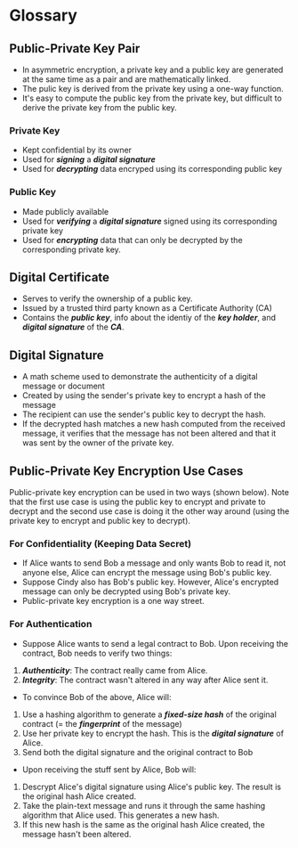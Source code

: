 # Glossary

## Public-Private Key Pair
* In asymmetric encryption, a private key and a public key are generated at the same time as a pair and are mathematically linked. 
* The pulic key is derived from the private key using a one-way function. 
* It's easy to compute the public key from the private key, but difficult to derive the private key from the public key. 
### Private Key
* Kept confidential by its owner
* Used for ***signing*** a ***digital signature***
* Used for ***decrypting*** data encryped using its corresponding public key

### Public Key 
* Made publicly available
* Used for ***verifying*** a ***digital signature*** signed using its corresponding private key
* Used for ***encrypting*** data that can only be decrypted by the corresponding private key.

## Digital Certificate
* Serves to verify the ownership of a public key. 
* Issued by a trusted third party known as a Certificate Authority (CA)
* Contains the ***public key***, info about the identiy of the ***key holder***, and ***digital signature*** of the ***CA***.

## Digital Signature
* A math scheme used to demonstrate the authenticity of a digital message or document
* Created by using the sender's private key to encrypt a hash of the message 
* The recipient can use the sender's public key to decrypt the hash. 
* If the decrypted hash matches a new hash computed from the received message, it verifies that the message has not been altered and that it was sent by the owner of the private key. 

## Public-Private Key Encryption Use Cases
Public-private key encryption can be used in two ways (shown below). Note that the first use case is using the public key to encrypt and private to decrypt and the second use case is doing it the other way around (using the private key to encrypt and public key to decrypt). 
### For Confidentiality (Keeping Data Secret)
* If Alice wants to send Bob a message and only wants Bob to read it, not anyone else, Alice can encrypt the message using Bob's public key. 
* Suppose Cindy also has Bob's public key. However, Alice's encrypted message can only be decrypted using Bob's private key. 
* Public-private key encryption is a one way street. 

### For Authentication 
* Suppose Alice wants to send a legal contract to Bob. Upon receiving the contract, Bob needs to verify two things:
1) ***Authenticity***: The contract really came from Alice.
2) ***Integrity***: The contract wasn't altered in any way after Alice sent it.
* To convince Bob of the above, Alice will:
1) Use a hashing algorithm to generate a ***fixed-size hash*** of the original contract (= the ***fingerprint*** of the message) 
2) Use her private key to encrypt the hash. This is the ***digital signature*** of Alice. 
3) Send both the digital signature and the original contract to Bob
* Upon receiving the stuff sent by Alice, Bob will: 
1) Descrypt Alice's digital signature using Alice's public key. The result is the original hash Alice created. 
2) Take the plain-text message and runs it through the same hashing algorithm that Alice used. This generates a new hash. 
3) If this new hash is the same as the original hash Alice created, the message hasn't been altered. 